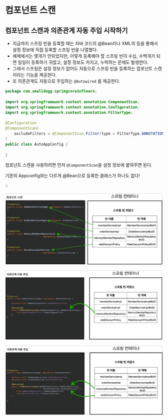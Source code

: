 # 컴포넌트 스캔

## 컴포넌트 스캔과 의존관계 자동 주입 시작하기

- 지금까지 스프링 빈을 등록할 때는 자바 코드의 @Bean이나 XML의 <bean> 등을 통해서 설정 정보에 직접 등록할 스프링 빈을 나열했다.
- 예제에서는 몇개가 안되었지만, 이렇게 등록해야 할 스프링 빈이 수십, 수백개가 되면 일일이 등록하기 귀찮고, 설정 정보도 커지고, 누락하는 문제도 발생한다.
- 그래서 스프링은 설정 정보가 없어도 자동으로 스프링 빈을 등록하는 컴포넌트 스캔이라는 기능을 제공한다.
- 또 의존관계도 자동으로 주입하는 `@Autowired` 를 제공한다.

```java
package com.smalldogg.springcoreinflearn;

import org.springframework.context.annotation.ComponentScan;
import org.springframework.context.annotation.Configuration;
import org.springframework.context.annotation.FilterType;

@Configuration
@ComponentScan(
    excludeFilters = @ComponentScan.Filter(type = FilterType.ANNOTATION, classes = Configuration.class)
)
public class AutoAppConfig {

}
```

컴포넌트 스캔을 사용하려면 먼저 `@ComponentScan`을 설정 정보에 붙여주면 된다.

기존의 Appconfig와는 다르게 @Bean으로 등록한 클래스가 하나도 없다!

<aside>
💡

</aside>

![Untitled](../img/컴포넌트스캔/Untitled.png)

![Untitled](../img/컴포넌트스캔/Untitled%201.png)

![Untitled](../img/컴포넌트스캔/Untitled%202.png)